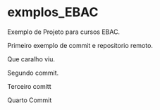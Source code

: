 # exmplos_EBAC
Exemplo de Projeto para cursos EBAC.

Primeiro exemplo de commit e repositorio remoto.

Que caralho viu. 

Segundo commit.

Terceiro comitt


Quarto Commit

